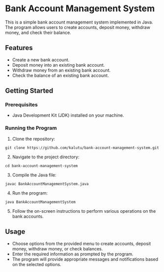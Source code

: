 # Bank Account Management System
This is a simple bank account management system implemented in Java. The program allows users to create accounts, deposit money, withdraw money, and check their balance.

## Features
- Create a new bank account.
- Deposit money into an existing bank account.
- Withdraw money from an existing bank account.
- Check the balance of an existing bank account.

## Getting Started

### Prerequisites
- Java Development Kit (JDK) installed on your machine.

### Running the Program
1. Clone the repository:
```
git clone https://github.com/kalutu/bank-account-management-system.git
```

2. Navigate to the project directory:
```
cd bank-account-management-system
```

3. Compile the Java file:
```
javac BankAccountManagementSystem.java
```

4. Run the program:
```
java BankAccountManagementSystem
```

5. Follow the on-screen instructions to perform various operations on the bank accounts.

## Usage
- Choose options from the provided menu to create accounts, deposit money, withdraw money, or check balances.
- Enter the required information as prompted by the program.
- The program will provide appropriate messages and notifications based on the selected options.

